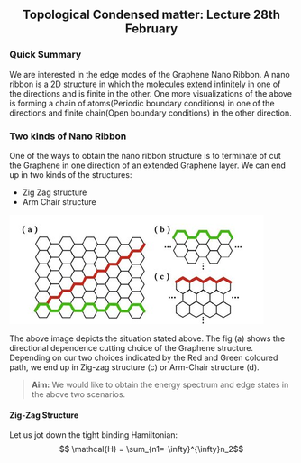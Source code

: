 <center><h2>Topological Condensed matter: Lecture 28th February </h2></center>

### Quick Summary
We are interested in the edge modes of the Graphene Nano Ribbon. A nano ribbon is a 2D structure in which the molecules extend infinitely in one of the directions and is finite in the other. One more visualizations of the above is forming a chain of atoms(Periodic boundary conditions) in one of the directions and finite chain(Open boundary conditions) in the other direction.

### Two kinds of Nano Ribbon

One of the ways to obtain the nano ribbon structure is to terminate of cut the Graphene in one direction of an extended Graphene layer. We can end up in two kinds of the structures:

- Zig Zag structure
- Arm Chair structure

![Zigzag_armchair](edge_structure.png)

The above image depicts the situation stated above. The fig (a) shows the directional dependence cutting choice of the Graphene structure. Depending on our two choices indicated by the Red and Green coloured path, we end up in Zig-zag structure (c) or Arm-Chair structure (d).

> **Aim:** We would like to obtain the energy spectrum and edge states in the above two scenarios.

#### Zig-Zag Structure
Let us jot down the tight binding Hamiltonian:
$$ \mathcal{H} = \sum_{n1=-\infty}^{\infty}n_2$$
